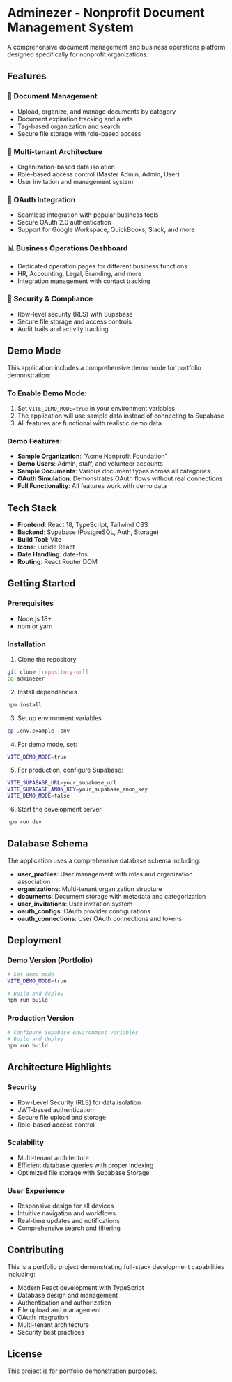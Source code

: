 # Adminezer - Nonprofit Document Management System

A comprehensive document management and business operations platform designed specifically for nonprofit organizations.

## Features

### 📄 Document Management
- Upload, organize, and manage documents by category
- Document expiration tracking and alerts
- Tag-based organization and search
- Secure file storage with role-based access

### 🏢 Multi-tenant Architecture
- Organization-based data isolation
- Role-based access control (Master Admin, Admin, User)
- User invitation and management system

### 🔗 OAuth Integration
- Seamless integration with popular business tools
- Secure OAuth 2.0 authentication
- Support for Google Workspace, QuickBooks, Slack, and more

### 📊 Business Operations Dashboard
- Dedicated operation pages for different business functions
- HR, Accounting, Legal, Branding, and more
- Integration management with contact tracking

### 🔐 Security & Compliance
- Row-level security (RLS) with Supabase
- Secure file storage and access controls
- Audit trails and activity tracking

## Demo Mode

This application includes a comprehensive demo mode for portfolio demonstration:

### To Enable Demo Mode:
1. Set `VITE_DEMO_MODE=true` in your environment variables
2. The application will use sample data instead of connecting to Supabase
3. All features are functional with realistic demo data

### Demo Features:
- **Sample Organization**: "Acme Nonprofit Foundation"
- **Demo Users**: Admin, staff, and volunteer accounts
- **Sample Documents**: Various document types across all categories
- **OAuth Simulation**: Demonstrates OAuth flows without real connections
- **Full Functionality**: All features work with demo data

## Tech Stack

- **Frontend**: React 18, TypeScript, Tailwind CSS
- **Backend**: Supabase (PostgreSQL, Auth, Storage)
- **Build Tool**: Vite
- **Icons**: Lucide React
- **Date Handling**: date-fns
- **Routing**: React Router DOM

## Getting Started

### Prerequisites
- Node.js 18+
- npm or yarn

### Installation

1. Clone the repository
```bash
git clone [repository-url]
cd adminezer
```

2. Install dependencies
```bash
npm install
```

3. Set up environment variables
```bash
cp .env.example .env
```

4. For demo mode, set:
```bash
VITE_DEMO_MODE=true
```

5. For production, configure Supabase:
```bash
VITE_SUPABASE_URL=your_supabase_url
VITE_SUPABASE_ANON_KEY=your_supabase_anon_key
VITE_DEMO_MODE=false
```

6. Start the development server
```bash
npm run dev
```

## Database Schema

The application uses a comprehensive database schema including:

- **user_profiles**: User management with roles and organization association
- **organizations**: Multi-tenant organization structure
- **documents**: Document storage with metadata and categorization
- **user_invitations**: User invitation system
- **oauth_configs**: OAuth provider configurations
- **oauth_connections**: User OAuth connections and tokens

## Deployment

### Demo Version (Portfolio)
```bash
# Set demo mode
VITE_DEMO_MODE=true

# Build and deploy
npm run build
```

### Production Version
```bash
# Configure Supabase environment variables
# Build and deploy
npm run build
```

## Architecture Highlights

### Security
- Row-Level Security (RLS) for data isolation
- JWT-based authentication
- Secure file upload and storage
- Role-based access control

### Scalability
- Multi-tenant architecture
- Efficient database queries with proper indexing
- Optimized file storage with Supabase Storage

### User Experience
- Responsive design for all devices
- Intuitive navigation and workflows
- Real-time updates and notifications
- Comprehensive search and filtering

## Contributing

This is a portfolio project demonstrating full-stack development capabilities including:

- Modern React development with TypeScript
- Database design and management
- Authentication and authorization
- File upload and management
- OAuth integration
- Multi-tenant architecture
- Security best practices

## License

This project is for portfolio demonstration purposes.